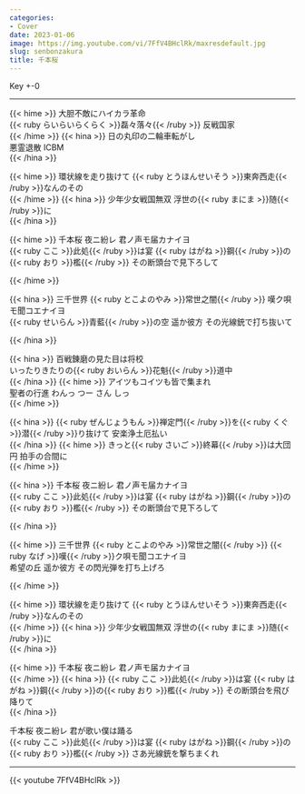 ```yaml
---
categories:
- Cover
date: 2023-01-06
image: https://img.youtube.com/vi/7FfV4BHclRk/maxresdefault.jpg
slug: senbonzakura
title: 千本桜
---
```



Key +-0

---

{{< hime >}}
大胆不敵にハイカラ革命  
{{< ruby らいらいらくらく >}}磊々落々{{< /ruby >}} 反戦国家  
{{< /hime >}}
{{< hina >}}
日の丸印の二輪車転がし  
悪霊退散 ICBM  
{{< /hina >}}

{{< hime >}}
環状線を走り抜けて {{< ruby とうほんせいそう >}}東奔西走{{< /ruby >}}なんのその  
{{< /hime >}}
{{< hina >}}
少年少女戦国無双 浮世の{{< ruby まにま >}}随{{< /ruby >}}に  
{{< /hina >}}

{{< hime >}}
千本桜 夜ニ紛レ 君ノ声モ届カナイヨ  
{{< ruby ここ >}}此処{{< /ruby >}}は宴 {{< ruby はがね >}}鋼{{< /ruby >}}の{{< ruby おり >}}檻{{< /ruby >}} その断頭台で見下ろして  

{{< /hime >}}

{{< hina >}}
三千世界 {{< ruby とこよのやみ >}}常世之闇{{< /ruby >}} 嘆ク唄モ聞コエナイヨ  
{{< ruby せいらん >}}青藍{{< /ruby >}}の空 遥か彼方 その光線銃で打ち抜いて  

{{< /hina >}}

{{< hina >}}
百戦錬磨の見た目は将校  
いったりきたりの{{< ruby おいらん >}}花魁{{< /ruby >}}道中  
{{< /hina >}}
{{< hime >}}
アイツもコイツも皆で集まれ  
聖者の行進 わんっ つー さん しっ  
{{< /hime >}}

{{< hina >}}
{{< ruby ぜんじょうもん >}}禅定門{{< /ruby >}}を{{< ruby くぐ >}}潜{{< /ruby >}}り抜けて 安楽浄土厄払い  
{{< /hina >}}
{{< hime >}}
きっと{{< ruby さいご >}}終幕{{< /ruby >}}は大団円 拍手の合間に  
{{< /hime >}}

{{< hina >}}
千本桜 夜ニ紛レ 君ノ声モ届カナイヨ  
{{< ruby ここ >}}此処{{< /ruby >}}は宴 {{< ruby はがね >}}鋼{{< /ruby >}}の{{< ruby おり >}}檻{{< /ruby >}} その断頭台で見下ろして  

{{< /hina >}}

{{< hime >}}
三千世界 {{< ruby とこよのやみ >}}常世之闇{{< /ruby >}} {{< ruby なげ >}}嘆{{< /ruby >}}ク唄モ聞コエナイヨ  
希望の丘 遥か彼方 その閃光弾を打ち上げろ  

{{< /hime >}}

{{< hime >}}
環状線を走り抜けて {{< ruby とうほんせいそう >}}東奔西走{{< /ruby >}}なんのその  
{{< /hime >}}
{{< hina >}}
少年少女戦国無双 浮世の{{< ruby まにま >}}随{{< /ruby >}}に  
{{< /hina >}}

{{< hime >}}
千本桜 夜ニ紛レ 君ノ声モ届カナイヨ  
{{< /hime >}}
{{< hina >}}
{{< ruby ここ >}}此処{{< /ruby >}}は宴 {{< ruby はがね >}}鋼{{< /ruby >}}の{{< ruby おり >}}檻{{< /ruby >}} その断頭台を飛び降りて  
{{< /hina >}}

千本桜 夜ニ紛レ 君が歌い僕は踊る  
{{< ruby ここ >}}此処{{< /ruby >}}は宴 {{< ruby はがね >}}鋼{{< /ruby >}}の{{< ruby おり >}}檻{{< /ruby >}} さあ光線銃を撃ちまくれ  

---

{{< youtube 7FfV4BHclRk >}}